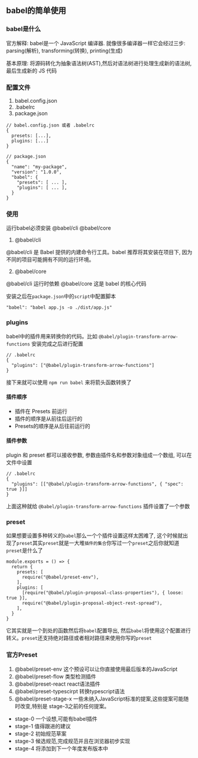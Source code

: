 ## babel的简单使用

### babel是什么
官方解释: babel是一个 JavaScript 编译器. 就像很多编译器一样它会经过三步: parsing(解析), transforming(转换), printing(生成)

基本原理: 将源码转化为抽象语法树(AST),然后对语法树进行处理生成新的语法树,最后生成新的 JS 代码
### 配置文件
1. babel.config.json
2. .babelrc
3. package.json

```
// babel.config.json 或者 .babelrc
{
  presets: [...],
  plugins: [...]
}

// package.json
{
  "name": "my-package",
  "version": "1.0.0",
  "babel": {
    "presets": [ ... ],
    "plugins": [ ... ],
  }
}
```


### 使用
运行babel必须安装 @babel/cli @babel/core

1. @babel/cli

@babel/cli 是 Babel 提供的内建命令行工具。babel 推荐将其安装在项目下, 因为不同的项目可能拥有不同的运行环境。

2. @babel/core

@babel/cli 运行时依赖 @babel/core 这是 babel 的核心代码

安装之后在`package.json`中的`script`中配置脚本
```
"babel": "babel app.js -o ./dist/app.js"
```
### plugins
babel中的插件用来转换你的代码。比如 `@babel/plugin-transform-arrow-functions` 安装完成之后进行配置
```
// .babelrc
{
  "plugins": ["@babel/plugin-transform-arrow-functions"]
}
```
接下来就可以使用 `npm run babel` 来将箭头函数转换了

#### 插件顺序
- 插件在 Presets 前运行
- 插件的顺序是从前往后运行的
- Presets的顺序是从后往前运行的

#### 插件参数
plugin 和 preset 都可以接收参数, 参数由插件名和参数对象组成一个数组, 可以在文件中设置
```
// .babelrc
{
  "plugins": [["@babel/plugin-transform-arrow-functions", { "spec": true }]]
}
```
上面这种就给 `@babel/plugin-transform-arrow-functions` 插件设置了一个参数

### preset
如果想要设置多种转义的`babel`那么一个个插件设置这样太困难了, 这个时候就出现了`preset`其实`preset`就是一大堆`插件的集合`你写过一个`preset`之后你就知道`preset`是什么了
```
module.exports = () => {
  return {
    presets: [
      require("@babel/preset-env"),
    ],
    plugins: [
      [require("@babel/plugin-proposal-class-properties"), { loose: true }],
      require("@babel/plugin-proposal-object-rest-spread"),
    ],
  }
}
```
它其实就是一个到处的函数然后将`babel`配置导出, 然后`babel`将使用这个配置进行转义。`preset`还支持绝对路径或者相对路径来使用你写的`preset`
### 官方Preset
1. @babel/preset-env 这个预设可以让你直接使用最后版本的JavaScript
2. @babel/preset-flow 类型检测插件
3. @babel/preset-react react语法插件
4. @babel/preset-typescirpt 转换typescript语法
5. @babel/preset-stage-x 一些未纳入JavaScript标准的提案,这些提案可能随时改变,特别是 stage-3之前的任何提案。
  - stage-0 一个设想,可能有babel插件
  - stage-1 值得跟进的建议
  - stage-2 初始规范草案
  - stage-3 候选规范,完成规范并且在浏览器初步实现
  - stage-4 将添加到下一个年度发布版本中